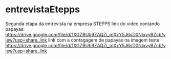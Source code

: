 # entrevistaEtepps
Segunda etapa da entrevista na empresa STEPPS
link do video contando papayas:
https://drive.google.com/file/d/1XGZBUb9ZAQZi_mXxY5J6sD0NIxvyBZcb/view?usp=share_link
link com a contagagem de papayas na imagem teste:
https://drive.google.com/file/d/1XGZBUb9ZAQZi_mXxY5J6sD0NIxvyBZcb/view?usp=share_link
